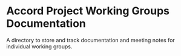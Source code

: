 # Accord Project Working Groups Documentation

A directory to store and track documentation and meeting notes for individual working groups.